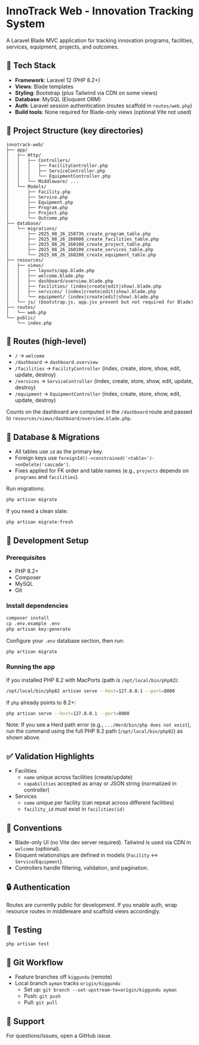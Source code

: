 # InnoTrack Web - Innovation Tracking System

A Laravel Blade MVC application for tracking innovation programs, facilities, services, equipment, projects, and outcomes.

## 🚀 Tech Stack

-   **Framework**: Laravel 12 (PHP 8.2+)
-   **Views**: Blade templates
-   **Styling**: Bootstrap (plus Tailwind via CDN on some views)
-   **Database**: MySQL (Eloquent ORM)
-   **Auth**: Laravel session authentication (routes scaffold in `routes/web.php`)
-   **Build tools**: None required for Blade-only views (optional Vite not used)

## 📁 Project Structure (key directories)

```
innotrack-web/
├── app/
│   ├── Http/
│   │   ├── Controllers/
│   │   │   ├── FacilityController.php
│   │   │   ├── ServiceController.php
│   │   │   └── EquipmentController.php
│   │   └── Middleware/ ...
│   └── Models/
│       ├── Facility.php
│       ├── Service.php
│       ├── Equipment.php
│       ├── Program.php
│       ├── Project.php
│       └── Outcome.php
├── database/
│   └── migrations/
│       ├── 2025_08_26_150736_create_program_table.php
│       ├── 2025_08_26_160000_create_facilities_table.php
│       ├── 2025_08_26_160100_create_project_table.php
│       ├── 2025_08_26_160100_create_services_table.php
│       └── 2025_08_26_160200_create_equipment_table.php
├── resources/
│   ├── views/
│   │   ├── layouts/app.blade.php
│   │   ├── welcome.blade.php
│   │   ├── dashboard/overview.blade.php
│   │   ├── facilities/ (index|create|edit|show).blade.php
│   │   ├── services/ (index|create|edit|show).blade.php
│   │   └── equipment/ (index|create|edit|show).blade.php
│   └── js/ (bootstrap.js, app.jsx present but not required for Blade)
├── routes/
│   └── web.php
└── public/
    └── index.php
```

## 🔀 Routes (high-level)

-   `/` → `welcome`
-   `/dashboard` → `dashboard.overview`
-   `/facilities` → `FacilityController` (index, create, store, show, edit, update, destroy)
-   `/services` → `ServiceController` (index, create, store, show, edit, update, destroy)
-   `/equipment` → `EquipmentController` (index, create, store, show, edit, update, destroy)

Counts on the dashboard are computed in the `/dashboard` route and passed to `resources/views/dashboard/overview.blade.php`.

## 🧱 Database & Migrations

-   All tables use `id` as the primary key.
-   Foreign keys use `foreignId()->constrained('<table>')->onDelete('cascade')`.
-   Fixes applied for FK order and table names (e.g., `projects` depends on `programs` and `facilities`).

Run migrations:

```bash
php artisan migrate
```

If you need a clean slate:

```bash
php artisan migrate:fresh
```

## 🧭 Development Setup

### Prerequisites

-   PHP 8.2+
-   Composer
-   MySQL
-   Git

### Install dependencies

```bash
composer install
cp .env.example .env
php artisan key:generate
```

Configure your `.env` database section, then run:

```bash
php artisan migrate
```

### Running the app

If you installed PHP 8.2 with MacPorts (path is `/opt/local/bin/php82`):

```bash
/opt/local/bin/php82 artisan serve --host=127.0.0.1 --port=8000
```

If `php` already points to 8.2+:

```bash
php artisan serve --host=127.0.0.1 --port=8000
```

Note: If you see a Herd path error (e.g., `.../Herd/bin/php does not exist`), run the command using the full PHP 8.2 path (`/opt/local/bin/php82`) as shown above.

## ✅ Validation Highlights

-   Facilities
    -   `name` unique across facilities (create/update)
    -   `capabilities` accepted as array or JSON string (normalized in controller)
-   Services
    -   `name` unique per facility (can repeat across different facilities)
    -   `facility_id` must exist in `facilities(id)`

## 🧩 Conventions

-   Blade-only UI (no Vite dev server required). Tailwind is used via CDN in `welcome` (optional).
-   Eloquent relationships are defined in models (`Facility` ↔ `Service`/`Equipment`).
-   Controllers handle filtering, validation, and pagination.

## 🔒 Authentication

Routes are currently public for development. If you enable auth, wrap resource routes in middleware and scaffold views accordingly.

## 🧪 Testing

```bash
php artisan test
```

## 📝 Git Workflow

-   Feature branches off `kiggundu` (remote)
-   Local branch `ayman` tracks `origin/kiggundu`
    -   Set up: `git branch --set-upstream-to=origin/kiggundu ayman`
    -   Push: `git push`
    -   Pull: `git pull`

## 📧 Support

For questions/issues, open a GitHub issue.
